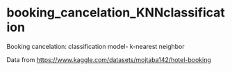 # booking_cancelation_KNNclassification
Booking cancelation: classification model- k-nearest neighbor

Data from https://www.kaggle.com/datasets/mojtaba142/hotel-booking
